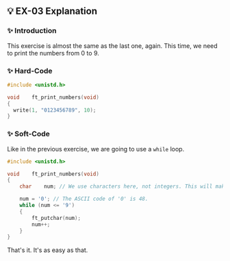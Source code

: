 ## 💡 EX-03 Explanation

### ✨ Introduction

This exercise is almost the same as the last one, again. This time, we need to print the numbers from 0 to 9.

### ✨ Hard-Code

```c
#include <unistd.h>

void	ft_print_numbers(void)
{
  write(1, "0123456789", 10);
}
```

### ✨ Soft-Code

Like in the previous exercise, we are going to use a `while` loop.

```c
#include <unistd.h>

void	ft_print_numbers(void)
{
	char	num; // We use characters here, not integers. This will make things easier.

	num = '0'; // The ASCII code of '0' is 48.
	while (num <= '9')
	{
		ft_putchar(num);
		num++;
	}
}
```

That's it. It's as easy as that.
